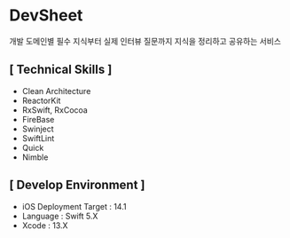 # DevSheet
개발 도메인별 필수 지식부터 실제 인터뷰 질문까지 지식을 정리하고 공유하는 서비스


## [ Technical Skills ]
- Clean Architecture
- ReactorKit
- RxSwift, RxCocoa
- FireBase
- Swinject
- SwiftLint 
- Quick
- Nimble


## [ Develop Environment ]
- iOS Deployment Target : 14.1
- Language : Swift 5.X
- Xcode : 13.X
